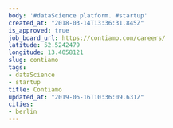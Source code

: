 ```yaml
---
body: '#dataScience platform. #startup'
created_at: "2018-03-14T13:36:31.845Z"
is_approved: true
job_board_url: https://contiamo.com/careers/
latitude: 52.5242479
longitude: 13.4058121
slug: contiamo
tags:
- dataScience
- startup
title: Contiamo
updated_at: "2019-06-16T10:36:09.631Z"
cities:
- berlin
---
```


